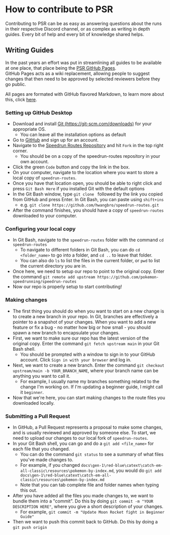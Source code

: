 # How to contribute to PSR

Contributing to PSR can be as easy as answering questions about the runs in their respective Discord channel, or as complex as writing in depth guides. Every bit of help and every bit of knowledge shared helps.

## Writing Guides

In the past years an effort was put in streamlining all guides to be available at one place, that place being the [PSR GitHub Pages](https://pokemon-speedrunning.github.io/speedrun-routes/#/).  
GitHub Pages acts as a wiki replacement, allowing people to suggest changes that then need to be approved by selected reviewers before they go public.  

All pages are formated with GitHub flavored Markdown, to learn more about this, click [here](https://guides.github.com/features/mastering-markdown/).

### Setting up GitHub Desktop

* Download and install [Git (https://git-scm.com/downloads)](https://git-scm.com/downloads) for your appropriate OS.
    * You can leave all the installation options as default
* Go to [GitHub](https://github.com) and sign up for an account.
* Navigate to the [Speedrun Routes Repository](https://github.com/pokemon-speedrunning/speedrun-routes) and hit `Fork` in the top right corner.
    * You should be on a copy of the speedrun-routes repository in your own account.
* Click the green `Code` button and copy the link in the box.
* On your computer, navigate to the location where you want to store a local copy of `speedrun-routes`.
* Once you have that location open, you should be able to right click and press `Git Bash Here` if you installed Git with the default options
* In the Git Bash window, type `git clone ` followed by the link you copied from GitHub and press Enter. In Git Bash, you can paste using `shift+ins`
    * e.g. `git clone https://github.com/hwangbro/speedrun-routes.git`
* After the command finishes, you should have a copy of `speedrun-routes` downloaded to your computer.


### Configuring your local copy
* In Git Bash, navigate to the `speedrun-routes` folder with the command `cd speedrun-routes`
    * To navigate to different folders in Git Bash, you can do `cd <folder_name>` to go into a folder, and `cd ..` to leave that folder.
    * You can also do `ls` to list the files in the current folder, or `pwd` to list the current directory you are in.
* Once here, we need to setup our repo to point to the original copy. Enter the command `git remote add upstream https://github.com/pokemon-speedrunning/speedrun-routes`
* Now our repo is properly setup to start contributing!

### Making changes
* The first thing you should do when you want to start on a new change is to create a new branch in your repo. In Git, branches are effectively a pointer to a snapshot of your changes. When you want to add a new feature or fix a bug - no matter how big or how small - you should spawn a new branch to encapsulate your changes.
* First, we want to make sure our repo has the latest version of the original copy. Enter the command `git fetch upstream main` in your Git Bash shell.
    * You should be prompted with a window to sign in to your GitHub account. Click `Sign in with your browser` and log in.
* Next, we want to create a new branch. Enter the command `git checkout upstream/main -b YOUR_BRANCH_NAME`, where your branch name can be anything you want to call it.
    * For example, I usually name my branches something related to the change I'm working on. If I'm updating a beginner guide, I might call it `beginner`.
* Now that we're here, you can start making changes to the route files you downloaded locally.


### Submitting a Pull Request
* In GitHub, a Pull Request represents a proposal to make some changes, and is usually reviewed and approved by someone else. To start, we need to upload our changes to our local fork of `speedrun-routes`.
* In your Git Bash shell, you can go and do a `git add <file_name>` for each file that you changed.
    * You can do the command `git status` to see a summary of what files you've made changes to.
    * For example, if you changed `docs\gen-1\red-blue\catext\catch-em-all-classic\resources\pokemon-by-index.md`, you would do `git add docs\gen-1\red-blue\catext\catch-em-all-classic\resources\pokemon-by-index.md`
    * Note that you can tab complete file and folder names when typing this out.
* After you have added all the files you made changes to, we want to bundle them into a "commit". Do this by doing `git commit -m "YOUR DESCRIPTION HERE"`, where you give a short description of your changes.
    * For example, `git commit -m "Update Moon Rocket fight in Beginner Guide"`
* Then we want to push this commit back to GitHub. Do this by doing a `git push origin`
